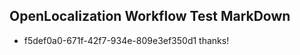 ## OpenLocalization Workflow Test MarkDown
* f5def0a0-671f-42f7-934e-809e3ef350d1 thanks!

<!--HONumber=Aug16_HO1-->


